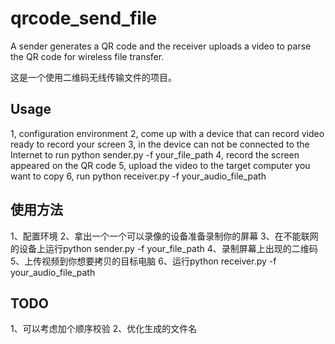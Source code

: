 # qrcode_send_file

A sender generates a QR code and the receiver uploads a video to parse the QR code for wireless file transfer.

这是一个使用二维码无线传输文件的项目。

## Usage

1, configuration environment
2, come up with a device that can record video ready to record your screen
3, in the device can not be connected to the Internet to run python sender.py -f your_file_path
4, record the screen appeared on the QR code
5, upload the video to the target computer you want to copy
6, run python receiver.py -f your_audio_file_path

## 使用方法

1、配置环境
2、拿出一个一个可以录像的设备准备录制你的屏幕
3、在不能联网的设备上运行python sender.py -f your_file_path
4、录制屏幕上出现的二维码
5、上传视频到你想要拷贝的目标电脑
6、运行python receiver.py -f your_audio_file_path

## TODO

1、可以考虑加个顺序校验
2、优化生成的文件名
